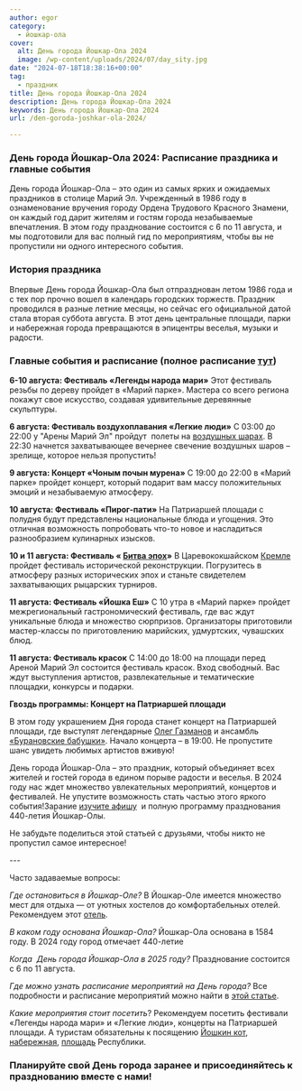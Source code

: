 ```yaml
---
author: egor
category:
  - йошкар-ола
cover:
  alt: День города Йошкар-Ола 2024
  image: /wp-content/uploads/2024/07/day_sity.jpg
date: "2024-07-18T18:38:16+00:00"
tag:
  - праздник
title: День города Йошкар-Ола 2024
description: День города Йошкар-Ола 2024
keywords: День города Йошкар-Ола 2024
url: /den-goroda-joshkar-ola-2024/

---
```

### День города Йошкар-Ола 2024: Расписание праздника и главные события

День города Йошкар-Ола – это один из самых ярких и ожидаемых праздников в столице Марий Эл. Учрежденный в 1986 году в ознаменование вручения городу Ордена Трудового Красного Знамени, он каждый год дарит жителям и гостям города незабываемые впечатления. В этом году празднование состоится с 6 по 11 августа, и мы подготовили для вас полный гид по мероприятиям, чтобы вы не пропустили ни одного интересного события.

### История праздника

Впервые День города Йошкар-Ола был отпразднован летом 1986 года и с тех пор прочно вошел в календарь городских торжеств. Праздник проводился в разные летние месяцы, но сейчас его официальной датой стала вторая суббота августа. В этот день центральные площади, парки и набережная города превращаются в эпицентры веселья, музыки и радости.

### Главные события и расписание (полное расписание [тут](/programma/))

 **6-10 августа: Фестиваль «Легенды народа мари»**
Этот фестиваль резьбы по дереву пройдет в «Марий парке». Мастера со всего региона покажут свое искусство, создавая удивительные деревянные скульптуры.

**6 августа: Фестиваль воздухоплавания «Легкие люди»**
С 03:00 до 22:00 у "Арены Марий Эл" пройдут  полеты на [воздушных шарах](/progulka-na-vozdushnom-share/). В 22:30 начнется захватывающее вечернее свечение воздушных шаров – зрелище, которое нельзя пропустить!

**9 августа: Концерт «Чоным почын мурена»**
С 19:00 до 22:00 в «Марий парке» пройдет концерт, который подарит вам массу положительных эмоций и незабываемую атмосферу.

**10 августа: Фестиваль «Пирог-пати»**
На Патриаршей площади с полудня будут представлены национальные блюда и угощения. Это отличная возможность попробовать что-то новое и насладиться разнообразием кулинарных изысков.

**10 и 11 августа: Фестиваль « [Битва эпох](/bitva-epoh/)»**
В Царевококшайском [Кремле](/marijskij-kreml/) пройдет фестиваль исторической реконструкции. Погрузитесь в атмосферу разных исторических эпох и станьте свидетелем захватывающих рыцарских турниров.

**11 августа: Фестиваль «Йошка Еш»**
С 10 утра в «Марий парке» пройдет межрегиональный гастрономический фестиваль, где вас ждут уникальные блюда и множество сюрпризов. Организаторы приготовили мастер-классы по приготовлению марийских, удмуртских, чувашских блюд.

**11 августа: Фестиваль красок**
С 14:00 до 18:00 на площади перед Ареной Марий Эл состоится фестиваль красок. Вход свободный. Вас ждут выступления артистов, развлекательные и тематические площадки, конкурсы и подарки.

**Гвоздь программы: Концерт на Патриаршей площади**

В этом году украшением Дня города станет концерт на Патриаршей площади, где выступят легендарные [Олег Газманов](https://gazmanov.ru/) и ансамбль [«Бурановские бабушки»](https://ru.wikipedia.org/wiki/%D0%91%D1%83%D1%80%D0%B0%D0%BD%D0%BE%D0%B2%D1%81%D0%BA%D0%B8%D0%B5_%D0%B1%D0%B0%D0%B1%D1%83%D1%88%D0%BA%D0%B8). Начало концерта – в 19:00. Не пропустите шанс увидеть любимых артистов вживую!

День города Йошкар-Ола – это праздник, который объединяет всех жителей и гостей города в едином порыве радости и веселья. В 2024 году нас ждет множество увлекательных мероприятий, концертов и фестивалей. Не упустите возможность стать частью этого яркого события!Зарание [изучите афишу](/programma/)  и полную программу празднования 440-летия Йошкар-Олы.

Не забудьте поделиться этой статьей с друзьями, чтобы никто не пропустил самое интересное!

\-\-\-

Часто задаваемые вопросы:

_Где остановиться в Йошкар-Оле?_
В Йошкар-Оле имеется множество мест для отдыха — от уютных хостелов до комфортабельных отелей. Рекомендуем этот [отель](/azimut-hotels/).

_В каком году основана Йошкар-Ола?_
Йошкар-Ола основана в 1584 году. В 2024 году город отмечает 440-летие

_Когда  День города Йошкар-Ола в 2025 году?_
Празднование состоится с 6 по 11 августа.

_Где можно узнать расписание мероприятий на День города?_
Все подробности и расписание мероприятий можно найти в [этой статье](/programma/).

_Какие мероприятия стоит посетить_?
Рекомендуем посетить фестивали «Легенды народа мари» и «Легкие люди», концерты на Патриаршей площади. А туристам обязательны к посящению [Йошкин кот](/joshkin_kot/), [набережная](/brugge/), [площадь](/devamaria/) Республики.

### Планируйте свой День города заранее и присоединяйтесь к празднованию вместе с нами!
